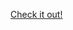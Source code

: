 [Check it out!][tommys-nokogiri-writeup-and-demo]

[tommys-nokogiri-writeup-and-demo]: https://github.com/tduek/nokogiri-demo